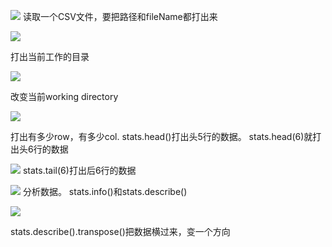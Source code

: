 ![](https://i.imgur.com/8yYu1nX.png)
读取一个CSV文件，要把路径和fileName都打出来

![](https://i.imgur.com/HPV1OLD.png)

打出当前工作的目录


![](https://i.imgur.com/aVmfhEs.png)

改变当前working directory

![](https://i.imgur.com/lHYUYZF.png)

打出有多少row，有多少col. stats.head()打出头5行的数据。 stats.head(6)就打出头6行的数据

![](https://i.imgur.com/v9uC4lY.png)
stats.tail(6)打出后6行的数据

![](https://i.imgur.com/PDgyDUf.png)
分析数据。 stats.info()和stats.describe()

![](https://i.imgur.com/UgOrqL5.png)

stats.describe().transpose()把数据横过来，变一个方向
